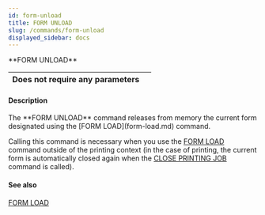 ```yaml
---
id: form-unload
title: FORM UNLOAD
slug: /commands/form-unload
displayed_sidebar: docs
---
```


<!--REF #_command_.FORM UNLOAD.Syntax-->**FORM UNLOAD**<!-- END REF-->
<!--REF #_command_.FORM UNLOAD.Params-->
| Does not require any parameters |  |
| --- | --- |

<!-- END REF-->

#### Description 

<!--REF #_command_.FORM UNLOAD.Summary-->The **FORM UNLOAD** command releases from memory the current form designated using the [FORM LOAD](form-load.md) command.<!-- END REF-->

Calling this command is necessary when you use the [FORM LOAD](form-load.md) command outside of the printing context (in the case of printing, the current form is automatically closed again when the [CLOSE PRINTING JOB](close-printing-job.md) command is called). 

#### See also 

[FORM LOAD](form-load.md)  